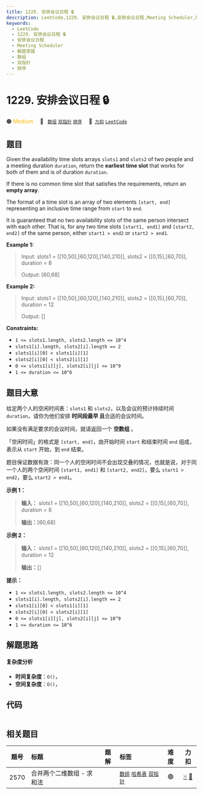 ```yaml
---
title: 1229. 安排会议日程 🔒
description: LeetCode,1229. 安排会议日程 🔒,安排会议日程,Meeting Scheduler,解题思路,数组,双指针,排序
keywords:
  - LeetCode
  - 1229. 安排会议日程 🔒
  - 安排会议日程
  - Meeting Scheduler
  - 解题思路
  - 数组
  - 双指针
  - 排序
---
```


# 1229. 安排会议日程 🔒

🟠 <font color=#ffb800>Medium</font>&emsp; 🔖&ensp; [`数组`](/tag/array.md) [`双指针`](/tag/two-pointers.md) [`排序`](/tag/sorting.md)&emsp; 🔗&ensp;[`力扣`](https://leetcode.cn/problems/meeting-scheduler) [`LeetCode`](https://leetcode.com/problems/meeting-scheduler)

## 题目

Given the availability time slots arrays `slots1` and `slots2` of two people
and a meeting duration `duration`, return the **earliest time slot** that
works for both of them and is of duration `duration`.

If there is no common time slot that satisfies the requirements, return an
**empty array**.

The format of a time slot is an array of two elements `[start, end]`
representing an inclusive time range from `start` to `end`.

It is guaranteed that no two availability slots of the same person intersect
with each other. That is, for any two time slots `[start1, end1]` and
`[start2, end2]` of the same person, either `start1 > end2` or `start2 >
end1`.



**Example 1:**

> Input: slots1 = [[10,50],[60,120],[140,210]], slots2 = [[0,15],[60,70]], duration = 8
> 
> Output: [60,68]

**Example 2:**

> Input: slots1 = [[10,50],[60,120],[140,210]], slots2 = [[0,15],[60,70]], duration = 12
> 
> Output: []

**Constraints:**

  * `1 <= slots1.length, slots2.length <= 10^4`
  * `slots1[i].length, slots2[i].length == 2`
  * `slots1[i][0] < slots1[i][1]`
  * `slots2[i][0] < slots2[i][1]`
  * `0 <= slots1[i][j], slots2[i][j] <= 10^9`
  * `1 <= duration <= 10^6`


## 题目大意

给定两个人的空闲时间表：`slots1` 和 `slots2`，以及会议的预计持续时间 `duration`，请你为他们安排 **时间段最早
且**合适的会议时间。

如果没有满足要求的会议时间，就请返回一个 **空数组** 。

「空闲时间」的格式是 `[start, end]`，由开始时间 `start` 和结束时间 `end` 组成，表示从 `start` 开始，到 `end`
结束。

题目保证数据有效：同一个人的空闲时间不会出现交叠的情况，也就是说，对于同一个人的两个空闲时间 `[start1, end1]` 和 `[start2,
end2]`，要么 `start1 > end2`，要么 `start2 > end1`。



**示例 1：**

> 
> 
> 
> 
> 
> **输入：** slots1 = [[10,50],[60,120],[140,210]], slots2 = [[0,15],[60,70]], duration = 8
> 
> **输出：**[60,68]
> 
> 

**示例 2：**

> 
> 
> 
> 
> 
> **输入：** slots1 = [[10,50],[60,120],[140,210]], slots2 = [[0,15],[60,70]], duration = 12
> 
> **输出：**[]
> 
> 



**提示：**

  * `1 <= slots1.length, slots2.length <= 10^4`
  * `slots1[i].length, slots2[i].length == 2`
  * `slots1[i][0] < slots1[i][1]`
  * `slots2[i][0] < slots2[i][1]`
  * `0 <= slots1[i][j], slots2[i][j] <= 10^9`
  * `1 <= duration <= 10^6`


## 解题思路

#### 复杂度分析

- **时间复杂度**：`O()`，
- **空间复杂度**：`O()`，

## 代码

```javascript

```

## 相关题目

<!-- prettier-ignore -->
| 题号 | 标题 | 题解 | 标签 | 难度 | 力扣 |
| :------: | :------ | :------: | :------ | :------: | :------: |
| 2570 | 合并两个二维数组 - 求和法 |  |  [`数组`](/tag/array.md) [`哈希表`](/tag/hash-table.md) [`双指针`](/tag/two-pointers.md) | 🟢 | [🀄️](https://leetcode.cn/problems/merge-two-2d-arrays-by-summing-values) [🔗](https://leetcode.com/problems/merge-two-2d-arrays-by-summing-values) |